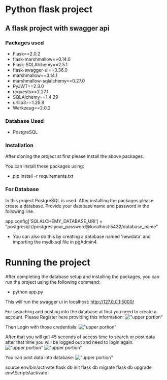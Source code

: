 # Python flask project

## A flask project with swagger api

### Packages used

- Flask==2.0.2
- flask-marshmallow==0.14.0
- Flask-SQLAlchemy==2.5.1
- flask-swagger-ui==3.36.0
- marshmallow==3.14.1
- marshmallow-sqlalchemy==0.27.0
- PyJWT==2.3.0
- requests==2.27.1
- SQLAlchemy==1.4.29
- urllib3==1.26.8
- Werkzeug==2.0.2

### Database Used

- PostgreSQL

### Installation

After cloning the project at first please install the above packages.

You can install these packages using:

- pip install -r requirements.txt

### For Database

In this project PostgreSQL is used.
After installing the packages please create a database. Provide your database name and password in the following line.

app.config['SQLALCHEMY_DATABASE_URI'] = "postgresql://postgres:your_password@localhost:5432/database_name"

- You can also do this by creating a database named 'newdata' and importing the mydb.sql file in pgAdmin4.

# Running the project

After completing the database setup and installing the packages, you can run the project using the following command:

- python app.py

This will run the swagger ui in localhost: http://127.0.0.1:5000/

For searching and posting into the database at first you need to create a account.
Please Register here providing this information:
!["upper portion"](https://i.ibb.co/1JC6RsZ/register1.jpg)

Then Login with those credentials:
!["upper portion"](https://i.ibb.co/fphXk2M/login1.jpg)

After that you will get 45 seconds of access time to search or post data after that time you will be logged out and need to login again.
!["upper portion"](https://i.ibb.co/qgtDP8g/search1.jpg)
!["upper portion"](https://i.ibb.co/r4cD4Lk/search2.jpg)

You can post data into database:
!["upper portion"](https://i.ibb.co/gyp5nG2/addd.jpg)

source env/bin/activate
flask db init
flask db migrate
flask db upgrade
env\Scripts\activate
